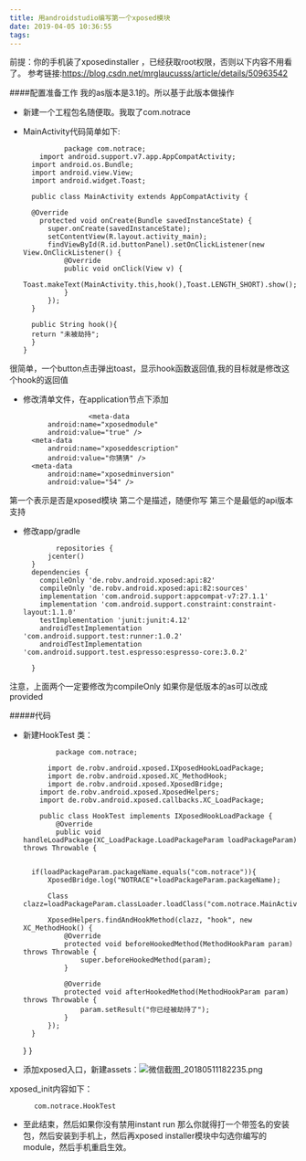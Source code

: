 ```yaml
---
title: 用androidstudio编写第一个xposed模块
date: 2019-04-05 10:36:55
tags:
---
```

前提：你的手机装了xposedinstaller ，已经获取root权限，否则以下内容不用看了。
参考链接:https://blog.csdn.net/mrglaucusss/article/details/50963542

####配置准备工作
我的as版本是3.1的。所以基于此版本做操作
* 新建一个工程包名随便取。我取了com.notrace
* MainActivity代码简单如下:
            
                package com.notrace;
          import android.support.v7.app.AppCompatActivity;
        import android.os.Bundle;
        import android.view.View;
        import android.widget.Toast;

        public class MainActivity extends AppCompatActivity {

        @Override
          protected void onCreate(Bundle savedInstanceState) {
            super.onCreate(savedInstanceState);
            setContentView(R.layout.activity_main);
            findViewById(R.id.buttonPanel).setOnClickListener(new View.OnClickListener() {
                @Override
                public void onClick(View v) {
                Toast.makeText(MainActivity.this,hook(),Toast.LENGTH_SHORT).show();
                }
            });
        }
    
        public String hook(){
        return "未被劫持";
        }
      }

很简单，一个button点击弹出toast，显示hook函数返回值,我的目标就是修改这个hook的返回值

* 修改清单文件，在application节点下添加

                      <meta-data
            android:name="xposedmodule"
            android:value="true" />
        <meta-data
            android:name="xposeddescription"
            android:value="你猜猜" />
        <meta-data
            android:name="xposedminversion"
            android:value="54" />


第一个表示是否是xposed模块
第二个是描述，随便你写
第三个是最低的api版本支持

* 修改app/gradle

              repositories {
            jcenter()
        }
        dependencies {
          compileOnly 'de.robv.android.xposed:api:82'
          compileOnly 'de.robv.android.xposed:api:82:sources'
          implementation 'com.android.support:appcompat-v7:27.1.1'
          implementation 'com.android.support.constraint:constraint-layout:1.1.0'
          testImplementation 'junit:junit:4.12'
          androidTestImplementation 'com.android.support.test:runner:1.0.2'
          androidTestImplementation 'com.android.support.test.espresso:espresso-core:3.0.2'
  
        }

注意，上面两个一定要修改为compileOnly 如果你是低版本的as可以改成provided 


#####代码
* 新建HookTest 类：


              package com.notrace;

            import de.robv.android.xposed.IXposedHookLoadPackage;
            import de.robv.android.xposed.XC_MethodHook;
            import de.robv.android.xposed.XposedBridge;
          import de.robv.android.xposed.XposedHelpers;
          import de.robv.android.xposed.callbacks.XC_LoadPackage;

          public class HookTest implements IXposedHookLoadPackage {
              @Override
              public void handleLoadPackage(XC_LoadPackage.LoadPackageParam loadPackageParam)           throws Throwable {


        if(loadPackageParam.packageName.equals("com.notrace")){
            XposedBridge.log("NOTRACE"+loadPackageParam.packageName);

            Class clazz=loadPackageParam.classLoader.loadClass("com.notrace.MainActivity");

            XposedHelpers.findAndHookMethod(clazz, "hook", new XC_MethodHook() {
                @Override
                protected void beforeHookedMethod(MethodHookParam param) throws Throwable {
                    super.beforeHookedMethod(param);
                }

                @Override
                protected void afterHookedMethod(MethodHookParam param) throws Throwable {
                    param.setResult("你已经被劫持了");
                }
            });
        }
    }
      }

* 添加xposed入口，新建assets：![微信截图_20180511182235.png](https://upload-images.jianshu.io/upload_images/1453857-7f9d3d644e31ea0b.png?imageMogr2/auto-orient/strip%7CimageView2/2/w/1240)

xposed_init内容如下：

          com.notrace.HookTest
        

* 至此结束，然后如果你没有禁用instant run 那么你就得打一个带签名的安装包，然后安装到手机上，然后再xposed installer模块中勾选你编写的module，然后手机重启生效。






